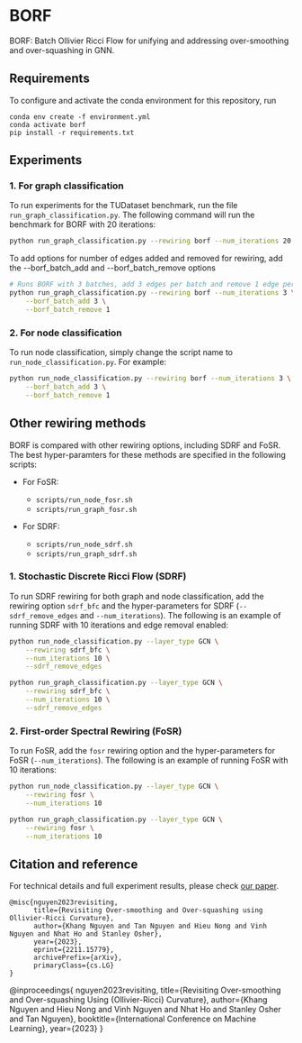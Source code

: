 # BORF
BORF: Batch Ollivier Ricci Flow for unifying and addressing over-smoothing and over-squashing in GNN. 

## Requirements
To configure and activate the conda environment for this repository, run
```
conda env create -f environment.yml
conda activate borf 
pip install -r requirements.txt
```

## Experiments
### 1. For graph classification
To run experiments for the TUDataset benchmark, run the file ```run_graph_classification.py```. The following command will run the benchmark for BORF with 20 iterations:
```bash
python run_graph_classification.py --rewiring borf --num_iterations 20
```

To add options for number of edges added and removed for rewiring, add the --borf_batch_add and --borf_batch_remove options
```bash
# Runs BORF with 3 batches, add 3 edges per batch and remove 1 edge per batch
python run_graph_classification.py --rewiring borf --num_iterations 3 \
	--borf_batch_add 3 \
	--borf_batch_remove 1
```

### 2. For node classification
To run node classification, simply change the script name to `run_node_classification.py`. For example:
```bash
python run_node_classification.py --rewiring borf --num_iterations 3 \
	--borf_batch_add 3 \
	--borf_batch_remove 1
```

## Other rewiring methods
BORF is compared with other rewiring options, including SDRF and FoSR. The best hyper-paramters
for these methods are specified in the following scripts:
- For FoSR:
	- `scripts/run_node_fosr.sh`
	- `scripts/run_graph_fosr.sh`

- For SDRF:
	- `scripts/run_node_sdrf.sh`
	- `scripts/run_graph_sdrf.sh` 

### 1. Stochastic Discrete Ricci Flow (SDRF)
To run SDRF rewiring for both graph and node classification, add the rewiring option `sdrf_bfc` 
and the hyper-parameters for SDRF (`--sdrf_remove_edges` and `--num_iterations`). The following
is an example of running SDRF with 10 iterations and edge removal enabled:

```bash
python run_node_classification.py --layer_type GCN \
	--rewiring sdrf_bfc \
	--num_iterations 10 \
	--sdrf_remove_edges

python run_graph_classification.py --layer_type GCN \
	--rewiring sdrf_bfc \
	--num_iterations 10 \
	--sdrf_remove_edges
```

### 2. First-order Spectral Rewiring (FoSR)
To run FoSR, add the `fosr` rewiring option and the hyper-parameters for FoSR (`--num_iterations`).
The following is an example of running FoSR with 10 iterations:

```bash
python run_node_classification.py --layer_type GCN \
	--rewiring fosr \
	--num_iterations 10

python run_graph_classification.py --layer_type GCN \
	--rewiring fosr \
	--num_iterations 10
```

## Citation and reference
For technical details and full experiment results, please check [our paper](https://arxiv.org/abs/2211.15779).
```
@misc{nguyen2023revisiting,
      title={Revisiting Over-smoothing and Over-squashing using Ollivier-Ricci Curvature}, 
      author={Khang Nguyen and Tan Nguyen and Hieu Nong and Vinh Nguyen and Nhat Ho and Stanley Osher},
      year={2023},
      eprint={2211.15779},
      archivePrefix={arXiv},
      primaryClass={cs.LG}
}
```
@inproceedings{
nguyen2023revisiting,
title={Revisiting Over-smoothing and Over-squashing Using {Ollivier-Ricci} Curvature},
author={Khang Nguyen and Hieu Nong and Vinh Nguyen and Nhat Ho and Stanley Osher and Tan Nguyen},
booktitle={International Conference on Machine Learning},
year={2023}
}
